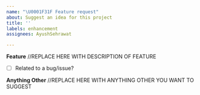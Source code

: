 ```yaml
---
name: "\U0001F31F Feature request"
about: Suggest an idea for this project
title: ''
labels: enhancement
assignees: AyushSehrawat

---
```


**Feature**
//REPLACE HERE WITH DESCRIPTION OF FEATURE

- [ ] Related to a bug/issue?

**Anything Other**
//REPLACE HERE WITH ANYTHING OTHER YOU WANT TO SUGGEST
